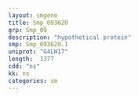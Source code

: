 ```yaml
---
layout: smgene
title: Smp_093620
grp: Smp_09
description: "hypothetical protein"
smp: Smp_093620.1
uniprot: "G4LW17"
length:  1377
cdd: "ns"
kk: ns
categories: sm
---
```

